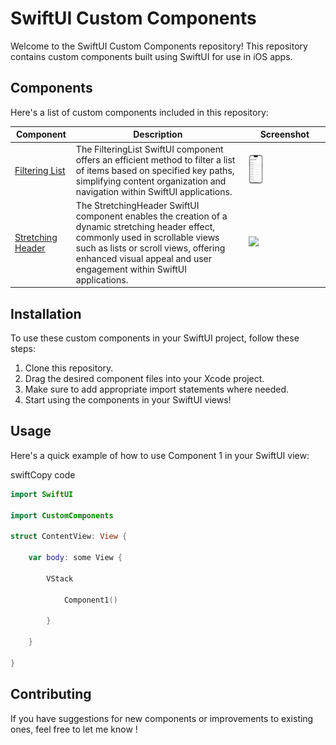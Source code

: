 
SwiftUI Custom Components
=========================

Welcome to the SwiftUI Custom Components repository! This repository contains custom components built using SwiftUI for use in iOS apps.

Components
----------

Here's a list of custom components included in this repository:

| Component | Description | Screenshot |
| --- | --- | --- |
| [Filtering List](https://github.com/bashubb/CustomSwiftUIComponents/tree/main/FilteringList) | The FilteringList SwiftUI component offers an efficient method to filter a list of items based on specified key paths, simplifying content organization and navigation within SwiftUI applications. | <img src="https://github.com/bashubb/CustomSwiftUIComponents/blob/main/FilteringList1.jpeg" width="20%" >|
| [Stretching Header](https://github.com/bashubb/CustomSwiftUIComponents/tree/main/StrechingHeader) | The StretchingHeader SwiftUI component enables the creation of a dynamic stretching header effect, commonly used in scrollable views such as lists or scroll views, offering enhanced visual appeal and user engagement within SwiftUI applications. | <img src="https://github.com/bashubb/CustomSwiftUIComponents/blob/main/StretchingHeader.gif" width="20%" > |


Installation
------------

To use these custom components in your SwiftUI project, follow these steps:

1.  Clone this repository.
2.  Drag the desired component files into your Xcode project.
3.  Make sure to add appropriate import statements where needed.
4.  Start using the components in your SwiftUI views!

Usage
-----

Here's a quick example of how to use Component 1 in your SwiftUI view:

swiftCopy code

```swift
import SwiftUI

import CustomComponents

struct ContentView: View {

    var body: some View {

        VStack 

            Component1()

        }

    }

}
```

Contributing 
------------

If you have suggestions for new components or improvements to existing ones, feel free to let me know !
